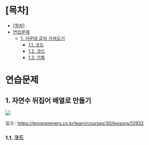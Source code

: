 # [목차]
- [[목차]](#목차)
- [연습문제](#연습문제)
  - [1. 가운데 글자 가져오기](#1-가운데-글자-가져오기)
    - [1.1. 코드](#11-코드)
    - [1.2. 코드](#12-코드)
    - [1.3. 기록](#13-기록)

# 연습문제

## 1. 자연수 뒤집어 배열로 만들기
![](https://images.velog.io/images/withcolinsong/post/4d530996-72b2-4c6b-8590-f3dc0dec9bc9/image.png)

링크 : https://programmers.co.kr/learn/courses/30/lessons/12932

### 1.1. 코드
```java

```
